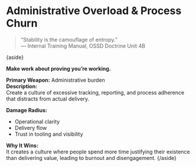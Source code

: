 
# Administrative Overload & Process Churn

> “Stability is the camouflage of entropy.”  
> — Internal Training Manual, OSSD Doctrine Unit 4B

{aside}

**Make work about proving you’re working.**

**Primary Weapon:** Administrative burden  
**Description:**  
Create a culture of excessive tracking, reporting, and process adherence that distracts from actual delivery.  

**Damage Radius:**  
- Operational clarity
- Delivery flow
- Trust in tooling and visibility

**Why It Wins:**  
It creates a culture where people spend more time justifying their existence than delivering value, leading to burnout and disengagement.
{/aside}